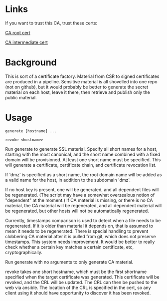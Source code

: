 # Links

If you want to trust this CA, trust these certs:

<a href='https://raw.githubusercontent.com/abugher/certificate_authority/master/ca/root/cert.cer'>CA root cert</a>

<a href='https://raw.githubusercontent.com/abugher/certificate_authority/master/ca/intermediate/cert.cer'>CA intermediate cert</a>

# Background

This is sort of a certificate factory.  Material from CSR to signed certificates are produced in a pipeline.  Sensitive material is all shovelled into one repo (not on github), but it would probably be better to generate the secret material on each host, leave it there, then retrieve and publish only the public material.

# Usage

  `generate [hostname] ...`

  `revoke <hostname>`

Run generate to generate SSL material.  Specify all short names for a host, starting with the most canonical, and the short name combined with a fixed domain will be provisioned.  At least one short name must be specified.  This will generate a certificate, certificate chain, and certificate revocation list.

If 'dmz' is specified as a short name, the root domain name will be added as a valid name for the host, in addition to the subdomain 'dmz'.

If no host key is present, one will be generated, and all dependent files will be regenerated.  (The script may have a somewhat overzealous notion of "dependent" at the moment.)  If CA material is missing, or there is no CA material, the CA material will be regenerated, and all dependent material will be regenerated, but other hosts will not be automatically regenerated.

Currently, timestamps comparison is used to detect when a file needs to be regenerated.  If it is older than material it depends on, that is assumed to mean it needs to be regenerated.  There is special handling to prevent clobbering CA material after it is pulled from git, which does not preserve timestamps.  This system needs improvement.  It would be better to really check whether a certain key matches a certain certificate, etc, cryptographically.

Run generate with no arguments to only generate CA material.

revoke takes one short hostname, which must be the first shortname specified when the target certificate was generated.  This certificate will be revoked, and the CRL will be updated.  The CRL can then be pushed to the web via ansible.  The location of the CRL is specified in the cert, so any client using it should have opportunity to discover it has been revoked.
